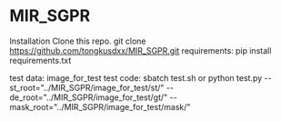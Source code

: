 # MIR_SGPR
Installation
Clone this repo.
git clone https://github.com/tongkusdxx/MIR_SGPR.git
requirements:
pip install requirements.txt


test data:
image_for_test
test code:
sbatch test.sh
or
python test.py --st_root="../MIR_SGPR/image_for_test/st/" --de_root="../MIR_SGPR/image_for_test/gt/" --mask_root="../MIR_SGPR/image_for_test/mask/"

